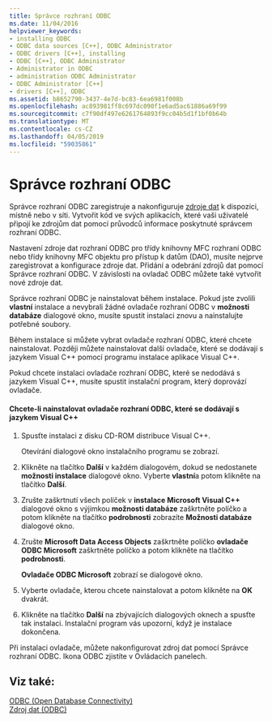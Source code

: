 ```yaml
---
title: Správce rozhraní ODBC
ms.date: 11/04/2016
helpviewer_keywords:
- installing ODBC
- ODBC data sources [C++], ODBC Administrator
- ODBC drivers [C++], installing
- ODBC [C++], ODBC Administrator
- Administrator in ODBC
- administration ODBC Administrator
- ODBC Administrator [C++]
- drivers [C++], ODBC
ms.assetid: b8652790-3437-4e7d-bc83-6ea6981f008b
ms.openlocfilehash: ac893981ff8c697dc090f1e6ad5ac61886a69f99
ms.sourcegitcommit: c7f90df497e6261764893f9cc04b5d1f1bf0b64b
ms.translationtype: MT
ms.contentlocale: cs-CZ
ms.lasthandoff: 04/05/2019
ms.locfileid: "59035861"
---
```

# <a name="odbc-administrator"></a>Správce rozhraní ODBC

Správce rozhraní ODBC zaregistruje a nakonfiguruje [zdroje dat](../../data/odbc/data-source-odbc.md) k dispozici, místně nebo v síti. Vytvořit kód ve svých aplikacích, které vaši uživatelé připojí ke zdrojům dat pomocí průvodců informace poskytnuté správcem rozhraní ODBC.

Nastavení zdroje dat rozhraní ODBC pro třídy knihovny MFC rozhraní ODBC nebo třídy knihovny MFC objektu pro přístup k datům (DAO), musíte nejprve zaregistrovat a konfigurace zdroje dat. Přidání a odebrání zdrojů dat pomocí Správce rozhraní ODBC. V závislosti na ovladač ODBC můžete také vytvořit nové zdroje dat.

Správce rozhraní ODBC je nainstalovat během instalace. Pokud jste zvolili **vlastní** instalace a nevybrali žádné ovladače rozhraní ODBC v **možnosti databáze** dialogové okno, musíte spustit instalaci znovu a nainstalujte potřebné soubory.

Během instalace si můžete vybrat ovladače rozhraní ODBC, které chcete nainstalovat. Později můžete nainstalovat další ovladače, které se dodávají s jazykem Visual C++ pomocí programu instalace aplikace Visual C++.

Pokud chcete instalaci ovladače rozhraní ODBC, které se nedodává s jazykem Visual C++, musíte spustit instalační program, který doprovází ovladače.

#### <a name="to-install-odbc-drivers-that-ship-with-visual-c"></a>Chcete-li nainstalovat ovladače rozhraní ODBC, které se dodávají s jazykem Visual C++

1. Spusťte instalaci z disku CD-ROM distribuce Visual C++.

   Otevírání dialogové okno instalačního programu se zobrazí.

1. Klikněte na tlačítko **Další** v každém dialogovém, dokud se nedostanete **možnosti instalace** dialogové okno. Vyberte **vlastní**a potom klikněte na tlačítko **Další**.

1. Zrušte zaškrtnutí všech políček v **instalace Microsoft Visual C++** dialogové okno s výjimkou **možnosti databáze** zaškrtněte políčko a potom klikněte na tlačítko **podrobnosti** zobrazíte **Možnosti databáze** dialogové okno.

1. Zrušte **Microsoft Data Access Objects** zaškrtněte políčko **ovladače ODBC Microsoft** zaškrtněte políčko a potom klikněte na tlačítko **podrobnosti**.

   **Ovladače ODBC Microsoft** zobrazí se dialogové okno.

1. Vyberte ovladače, kterou chcete nainstalovat a potom klikněte na **OK** dvakrát.

1. Klikněte na tlačítko **Další** na zbývajících dialogových oknech a spusťte tak instalaci. Instalační program vás upozorní, když je instalace dokončena.

Při instalaci ovladače, můžete nakonfigurovat zdroj dat pomocí Správce rozhraní ODBC. Ikona ODBC zjistíte v Ovládacích panelech.

## <a name="see-also"></a>Viz také:

[ODBC (Open Database Connectivity)](../../data/odbc/open-database-connectivity-odbc.md)<br/>
[Zdroj dat (ODBC)](../../data/odbc/data-source-odbc.md)